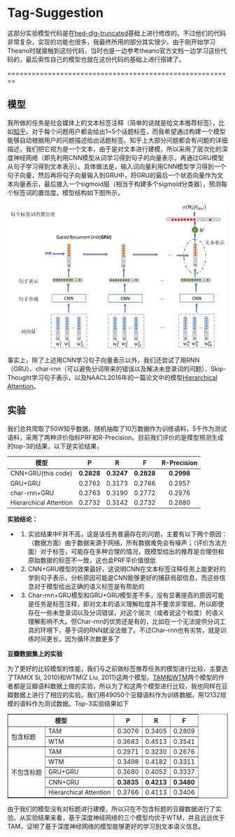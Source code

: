 # Tag-Suggestion
这部分实验模型代码是在[hed-dlg-truncated](https://github.com/julianser/hed-dlg-truncated)基础上进行修改的。不过他们的代码非常复杂，实现的功能也很多，我最终所用的部分其实很少。由于刚开始学习Theano时就接触到这份代码，当时也是一边参考theano官方文档一边学习这份代码的，最后索性自己的模型也就在这份代码的基础上进行搭建了。

========================================================

模型
--------------------------------------------------------
我所做的任务是社会媒体上的文本标签注释（简单的说就是给文本推荐标签），比如[知乎](https://www.zhihu.com/)，对于每个问题用户都会给出1~5个话题标签，而我希望通过构建一个模型能够自动根据用户的问题描述给出话题标签。知乎上大部分问题都会有问题的详细描述，我们把它视为是一个文本，由于是对文本进行建模，所以采用了层次化的深度神经网络（即先利用CNN模型从词学习得到句子的向量表示，再通过GRU模型从句子学习得到文本表示）。具体做法是，输入词向量利用CNN模型学习得到一个句子向量，然后再将句子向量输入到GRU中，将GRU的最后一个状态向量作为文本向量表示，最后接入一个sigmoid层（相当于构建多个sigmoid分类器），预测每个标签词的置信度。模型结构如下图所示，

![model](model.jpg?raw=true "model")

事实上，除了上述用CNN学习句子向量表示以外，我们还尝试了用RNN（GRU）、char-rnn（可以避免分词带来的错误以及解决未登录词的问题）、Skip-Thought学习句子表示，以及NAACL2016年的一篇论文中的模型[Hierarchical Attention](http://www.aclweb.org/anthology/N16-1174)。

实验
--------------------------------------------------------
我们总共爬取了50W知乎数据，随机抽取了10万数据作为训练语料，5千作为测试语料，采用了两种评价指标PRF和R-Precision。目前我们评价的是模型预测生成的top-3的结果，以下是实验结果，

|   模型               | P      | R      | F      | R-Precision  |
| -------------------- |:------:|:------:|:------:|:------------:|
| CNN+GRU(this code)   | **0.2828** | **0.3247** | **0.2828** | **0.2998**  |
| GRU+GRU              | 0.2762 | 0.3173 | 0.2766 | 0.2957       |
| char-rnn+GRU         | 0.2763 | 0.3190 | 0.2772 | 0.2976       |
|Hierarchical Attention| 0.2732 | 0.3142 | 0.2732 | 0.2880       |


**实验结论：**
- 1. 实验结果中F并不高，这是该任务普遍存在的问题，主要有以下两个原因：（数据方面）由于数据来源于网络，所有数据难免会有噪声；（评价方法方面）对于标签，可能存在多种合理的情况，既模型给出的推荐是合理但和原始数据的标签不一致，这也会PRF平价值很低
- 2. CNN+GRU模型的效果最好，这说明CNN在文本标签注释任务上能更好的学到句子表示，分析原因可能是CNN能够更好的捕获局部信息，而这些信息对于模型给出正确的语义标签是有帮助的
- 3. Char-rnn+GRU模型和GRU+GRU模型差不多，没有显著提高的原因可能是任务是标签注释，即对文本的语义理解粒度并不要求非常细，所以即使存在一些未登录词以及分词错误，对这个层次（或者说这个粒度）的语义理解影响不大。但Char-rnn的优势还是有的，比如在一个无法提供分词工具的环境下，基于词的RNN就没法做了。不过Char-rnn也有劣势，就是训练时间更长，因为循环次数更多了


**豆瓣数据集上的实验**

为了更好的比较模型的性能，我们与之前做标签推荐任务的模型进行比较，主要选了TAM(X Si, 2010)和WTM(Z Liu, 2011)这两个模型。[TAM和WTM](https://github.com/YeDeming/THUTag)两个模型的作者都是豆瓣语料数据上做的实验，所以为了和这两个模型进行比较，我也同样在豆瓣数据上进行了相应的实验。我们用49050个豆瓣语料作为训练数据，用12132规模的语料作为测试数据。Top-3实验结果如下

<table border="1">
<tr>
<th colspan="2">模型</th><th>P</th><th>R</th><th>F</th>
<tr>
<td rowspan="2">包含标题</td><td>TAM</td><td>0.3076</td><td>0.3405</td><td>0.2809</td>
</tr>
<tr>
<td>WTM</td><td>0.3683</td><td>0.4513</td><td>0.3541</td>
</tr>
<tr>
<td rowspan="5">不包含标题</td><td>TAM</td><td>0.2971</td><td>0.3230</td><td>0.2676</td>
</tr>
<tr>
<td>WTM</td><td>0.3498</td><td>0.4182</td><td>0.3311</td>
</tr>
<tr>
<td>GRU+GRU</td><td>0.3680</td><td>0.4052</td><td>0.3337</td>
</tr>
<tr>
<td>CNN+GRU</td><td><strong>0.3835</strong></td><td><strong>0.4213</strong></td><td><strong>0.3480</strong></td>
</tr>
<tr>
<td>Hierarchical Attention</td><td>0.3766</td><td>0.4113</td><td>0.3406</td>
</tr>
</table>

由于我们的模型没有对标题进行建模，所以只在不包含标题的豆瓣数据进行了实验。从实验结果来看，基于深度神经网络的三个模型均优于WTM，并且远远优于TAM，证明了基于深度神经网络的模型能够更好的学习到文本语义信息。